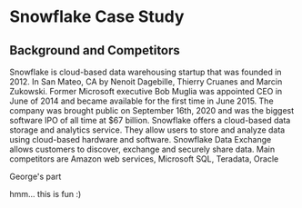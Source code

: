 # Snowflake Case Study



## Background and Competitors

Snowflake is cloud-based data warehousing startup that was founded in 2012. In San Mateo, CA by Nenoit Dagebille, Thierry Cruanes and Marcin Zukowski. Former Microsoft executive Bob Muglia was appointed CEO in June of 2014 and became available for the first time in June 2015. The company was brought public on September 16th, 2020 and was the biggest software IPO of all time at $67 billion.
Snowflake offers a cloud-based data storage and analytics service. They allow users to store and analyze data using cloud-based hardware and software. Snowflake Data Exchange allows customers to discover, exchange and securely share data. 
Main competitors are Amazon web services, Microsoft SQL, Teradata, Oracle 

George's part

hmm... this is fun :) 
